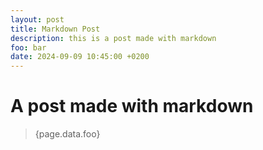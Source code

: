 ```yaml
---
layout: post
title: Markdown Post
description: this is a post made with markdown
foo: bar
date: 2024-09-09 10:45:00 +0200
---
```


# A post made with markdown

> {page.data.foo}
